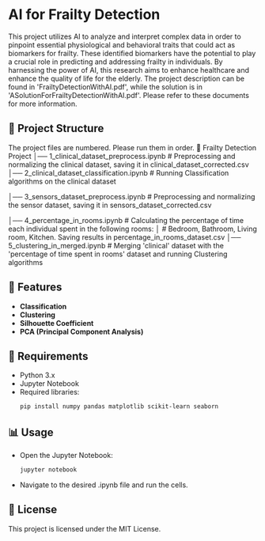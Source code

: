 # AI for Frailty Detection  

This project utilizes AI to analyze and interpret complex data in order to pinpoint essential physiological and behavioral traits that could act as biomarkers for frailty. These identified biomarkers have the potential to play a crucial role in predicting and addressing frailty in individuals. By harnessing the power of AI, this research aims to enhance healthcare and enhance the quality of life for the elderly.
The project description can be found in 'FrailtyDetectionWithAI.pdf', while the solution is in 'ASolutionForFrailtyDetectionWithAI.pdf'. Please refer to these documents for more information.  

## 📂 Project Structure  
The project files are numbered. Please run them in order.
📂 Frailty Detection Project
│── 1_clinical_dataset_preprocess.ipynb # Preprocessing and normalizing the clinical dataset, saving it in clinical_dataset_corrected.csv
│── 2_clinical_dataset_classification.ipynb # Running Classification algorithms on the clinical dataset

│── 3_sensors_dataset_preprocess.ipynb # Preprocessing and normalizing the sensor dataset, saving it in sensors_dataset_corrected.csv

│── 4_percentage_in_rooms.ipynb # Calculating the percentage of time each individual spent in the following rooms:
│ # Bedroom, Bathroom, Living room, Kitchen. Saving results in percentage_in_rooms_dataset.csv
│── 5_clustering_in_merged.ipynb # Merging 'clinical' dataset with the 'percentage of time spent in rooms' dataset and running Clustering algorithms 

## 🚀 Features  

- **Classification**  
- **Clustering**  
- **Silhouette Coefficient**  
- **PCA (Principal Component Analysis)**  

## 🔧 Requirements  

- Python 3.x  
- Jupyter Notebook  
- Required libraries:  
  ```bash
  pip install numpy pandas matplotlib scikit-learn seaborn
  ```

## 📊 Usage
- Open the Jupyter Notebook:
  ```bash
  jupyter notebook
  ```
- Navigate to the desired .ipynb file and run the cells.

## 📜 License
This project is licensed under the MIT License.

